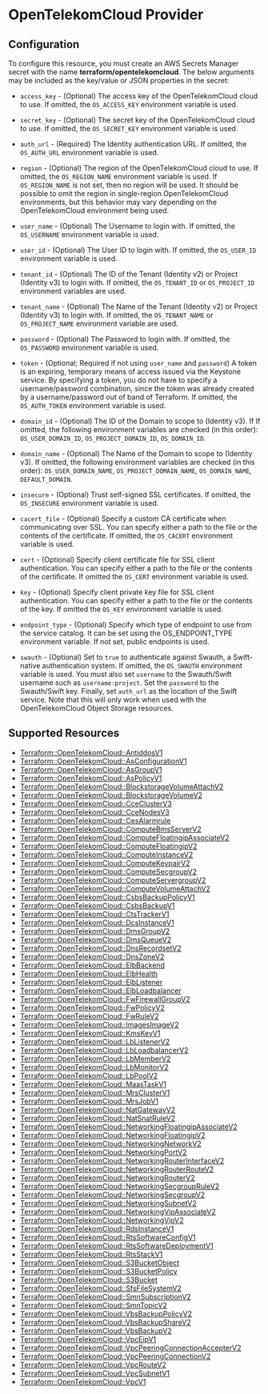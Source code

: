 # OpenTelekomCloud Provider

## Configuration

To configure this resource, you must create an AWS Secrets Manager secret with the name **terraform/opentelekomcloud**. The below arguments may be included as the key/value or JSON properties in the secret:

* `access_key` - (Optional) The access key of the OpenTelekomCloud cloud to use.
  If omitted, the `OS_ACCESS_KEY` environment variable is used.

* `secret_key` - (Optional) The secret key of the OpenTelekomCloud cloud to use.
  If omitted, the `OS_SECRET_KEY` environment variable is used.

* `auth_url` - (Required) The Identity authentication URL. If omitted, the
  `OS_AUTH_URL` environment variable is used.

* `region` - (Optional) The region of the OpenTelekomCloud cloud to use. If omitted,
  the `OS_REGION_NAME` environment variable is used. If `OS_REGION_NAME` is
  not set, then no region will be used. It should be possible to omit the
  region in single-region OpenTelekomCloud environments, but this behavior may vary
  depending on the OpenTelekomCloud environment being used.

* `user_name` - (Optional) The Username to login with. If omitted, the
  `OS_USERNAME` environment variable is used.

* `user_id` - (Optional) The User ID to login with. If omitted, the
  `OS_USER_ID` environment variable is used.

* `tenant_id` - (Optional) The ID of the Tenant (Identity v2) or Project
  (Identity v3) to login with. If omitted, the `OS_TENANT_ID` or
  `OS_PROJECT_ID` environment variables are used.

* `tenant_name` - (Optional) The Name of the Tenant (Identity v2) or Project
  (Identity v3) to login with. If omitted, the `OS_TENANT_NAME` or
  `OS_PROJECT_NAME` environment variable are used.

* `password` - (Optional) The Password to login with. If omitted, the
  `OS_PASSWORD` environment variable is used.

* `token` - (Optional; Required if not using `user_name` and `password`)
  A token is an expiring, temporary means of access issued via the Keystone
  service. By specifying a token, you do not have to specify a username/password
  combination, since the token was already created by a username/password out of
  band of Terraform. If omitted, the `OS_AUTH_TOKEN` environment variable is used.

* `domain_id` - (Optional) The ID of the Domain to scope to (Identity v3). If
  If omitted, the following environment variables are checked (in this order):
  `OS_USER_DOMAIN_ID`, `OS_PROJECT_DOMAIN_ID`, `OS_DOMAIN_ID`.

* `domain_name` - (Optional) The Name of the Domain to scope to (Identity v3).
  If omitted, the following environment variables are checked (in this order):
  `OS_USER_DOMAIN_NAME`, `OS_PROJECT_DOMAIN_NAME`, `OS_DOMAIN_NAME`,
  `DEFAULT_DOMAIN`.

* `insecure` - (Optional) Trust self-signed SSL certificates. If omitted, the
  `OS_INSECURE` environment variable is used.

* `cacert_file` - (Optional) Specify a custom CA certificate when communicating
  over SSL. You can specify either a path to the file or the contents of the
  certificate. If omitted, the `OS_CACERT` environment variable is used.

* `cert` - (Optional) Specify client certificate file for SSL client
  authentication. You can specify either a path to the file or the contents of
  the certificate. If omitted the `OS_CERT` environment variable is used.

* `key` - (Optional) Specify client private key file for SSL client
  authentication. You can specify either a path to the file or the contents of
  the key. If omitted the `OS_KEY` environment variable is used.

* `endpoint_type` - (Optional) Specify which type of endpoint to use from the
  service catalog. It can be set using the OS_ENDPOINT_TYPE environment
  variable. If not set, public endpoints is used.

* `swauth` - (Optional) Set to `true` to authenticate against Swauth, a
  Swift-native authentication system. If omitted, the `OS_SWAUTH` environment
  variable is used. You must also set `username` to the Swauth/Swift username
  such as `username:project`. Set the `password` to the Swauth/Swift key.
  Finally, set `auth_url` as the location of the Swift service. Note that this
  will only work when used with the OpenTelekomCloud Object Storage resources.


## Supported Resources

* [Terraform::OpenTelekomCloud::AntiddosV1](docs/providers/opentelekomcloud/AntiddosV1.md)
* [Terraform::OpenTelekomCloud::AsConfigurationV1](docs/providers/opentelekomcloud/AsConfigurationV1.md)
* [Terraform::OpenTelekomCloud::AsGroupV1](docs/providers/opentelekomcloud/AsGroupV1.md)
* [Terraform::OpenTelekomCloud::AsPolicyV1](docs/providers/opentelekomcloud/AsPolicyV1.md)
* [Terraform::OpenTelekomCloud::BlockstorageVolumeAttachV2](docs/providers/opentelekomcloud/BlockstorageVolumeAttachV2.md)
* [Terraform::OpenTelekomCloud::BlockstorageVolumeV2](docs/providers/opentelekomcloud/BlockstorageVolumeV2.md)
* [Terraform::OpenTelekomCloud::CceClusterV3](docs/providers/opentelekomcloud/CceClusterV3.md)
* [Terraform::OpenTelekomCloud::CceNodesV3](docs/providers/opentelekomcloud/CceNodesV3.md)
* [Terraform::OpenTelekomCloud::CesAlarmrule](docs/providers/opentelekomcloud/CesAlarmrule.md)
* [Terraform::OpenTelekomCloud::ComputeBmsServerV2](docs/providers/opentelekomcloud/ComputeBmsServerV2.md)
* [Terraform::OpenTelekomCloud::ComputeFloatingipAssociateV2](docs/providers/opentelekomcloud/ComputeFloatingipAssociateV2.md)
* [Terraform::OpenTelekomCloud::ComputeFloatingipV2](docs/providers/opentelekomcloud/ComputeFloatingipV2.md)
* [Terraform::OpenTelekomCloud::ComputeInstanceV2](docs/providers/opentelekomcloud/ComputeInstanceV2.md)
* [Terraform::OpenTelekomCloud::ComputeKeypairV2](docs/providers/opentelekomcloud/ComputeKeypairV2.md)
* [Terraform::OpenTelekomCloud::ComputeSecgroupV2](docs/providers/opentelekomcloud/ComputeSecgroupV2.md)
* [Terraform::OpenTelekomCloud::ComputeServergroupV2](docs/providers/opentelekomcloud/ComputeServergroupV2.md)
* [Terraform::OpenTelekomCloud::ComputeVolumeAttachV2](docs/providers/opentelekomcloud/ComputeVolumeAttachV2.md)
* [Terraform::OpenTelekomCloud::CsbsBackupPolicyV1](docs/providers/opentelekomcloud/CsbsBackupPolicyV1.md)
* [Terraform::OpenTelekomCloud::CsbsBackupV1](docs/providers/opentelekomcloud/CsbsBackupV1.md)
* [Terraform::OpenTelekomCloud::CtsTrackerV1](docs/providers/opentelekomcloud/CtsTrackerV1.md)
* [Terraform::OpenTelekomCloud::DcsInstanceV1](docs/providers/opentelekomcloud/DcsInstanceV1.md)
* [Terraform::OpenTelekomCloud::DmsGroupV2](docs/providers/opentelekomcloud/DmsGroupV2.md)
* [Terraform::OpenTelekomCloud::DmsQueueV2](docs/providers/opentelekomcloud/DmsQueueV2.md)
* [Terraform::OpenTelekomCloud::DnsRecordsetV2](docs/providers/opentelekomcloud/DnsRecordsetV2.md)
* [Terraform::OpenTelekomCloud::DnsZoneV2](docs/providers/opentelekomcloud/DnsZoneV2.md)
* [Terraform::OpenTelekomCloud::ElbBackend](docs/providers/opentelekomcloud/ElbBackend.md)
* [Terraform::OpenTelekomCloud::ElbHealth](docs/providers/opentelekomcloud/ElbHealth.md)
* [Terraform::OpenTelekomCloud::ElbListener](docs/providers/opentelekomcloud/ElbListener.md)
* [Terraform::OpenTelekomCloud::ElbLoadbalancer](docs/providers/opentelekomcloud/ElbLoadbalancer.md)
* [Terraform::OpenTelekomCloud::FwFirewallGroupV2](docs/providers/opentelekomcloud/FwFirewallGroupV2.md)
* [Terraform::OpenTelekomCloud::FwPolicyV2](docs/providers/opentelekomcloud/FwPolicyV2.md)
* [Terraform::OpenTelekomCloud::FwRuleV2](docs/providers/opentelekomcloud/FwRuleV2.md)
* [Terraform::OpenTelekomCloud::ImagesImageV2](docs/providers/opentelekomcloud/ImagesImageV2.md)
* [Terraform::OpenTelekomCloud::KmsKeyV1](docs/providers/opentelekomcloud/KmsKeyV1.md)
* [Terraform::OpenTelekomCloud::LbListenerV2](docs/providers/opentelekomcloud/LbListenerV2.md)
* [Terraform::OpenTelekomCloud::LbLoadbalancerV2](docs/providers/opentelekomcloud/LbLoadbalancerV2.md)
* [Terraform::OpenTelekomCloud::LbMemberV2](docs/providers/opentelekomcloud/LbMemberV2.md)
* [Terraform::OpenTelekomCloud::LbMonitorV2](docs/providers/opentelekomcloud/LbMonitorV2.md)
* [Terraform::OpenTelekomCloud::LbPoolV2](docs/providers/opentelekomcloud/LbPoolV2.md)
* [Terraform::OpenTelekomCloud::MaasTaskV1](docs/providers/opentelekomcloud/MaasTaskV1.md)
* [Terraform::OpenTelekomCloud::MrsClusterV1](docs/providers/opentelekomcloud/MrsClusterV1.md)
* [Terraform::OpenTelekomCloud::MrsJobV1](docs/providers/opentelekomcloud/MrsJobV1.md)
* [Terraform::OpenTelekomCloud::NatGatewayV2](docs/providers/opentelekomcloud/NatGatewayV2.md)
* [Terraform::OpenTelekomCloud::NatSnatRuleV2](docs/providers/opentelekomcloud/NatSnatRuleV2.md)
* [Terraform::OpenTelekomCloud::NetworkingFloatingipAssociateV2](docs/providers/opentelekomcloud/NetworkingFloatingipAssociateV2.md)
* [Terraform::OpenTelekomCloud::NetworkingFloatingipV2](docs/providers/opentelekomcloud/NetworkingFloatingipV2.md)
* [Terraform::OpenTelekomCloud::NetworkingNetworkV2](docs/providers/opentelekomcloud/NetworkingNetworkV2.md)
* [Terraform::OpenTelekomCloud::NetworkingPortV2](docs/providers/opentelekomcloud/NetworkingPortV2.md)
* [Terraform::OpenTelekomCloud::NetworkingRouterInterfaceV2](docs/providers/opentelekomcloud/NetworkingRouterInterfaceV2.md)
* [Terraform::OpenTelekomCloud::NetworkingRouterRouteV2](docs/providers/opentelekomcloud/NetworkingRouterRouteV2.md)
* [Terraform::OpenTelekomCloud::NetworkingRouterV2](docs/providers/opentelekomcloud/NetworkingRouterV2.md)
* [Terraform::OpenTelekomCloud::NetworkingSecgroupRuleV2](docs/providers/opentelekomcloud/NetworkingSecgroupRuleV2.md)
* [Terraform::OpenTelekomCloud::NetworkingSecgroupV2](docs/providers/opentelekomcloud/NetworkingSecgroupV2.md)
* [Terraform::OpenTelekomCloud::NetworkingSubnetV2](docs/providers/opentelekomcloud/NetworkingSubnetV2.md)
* [Terraform::OpenTelekomCloud::NetworkingVipAssociateV2](docs/providers/opentelekomcloud/NetworkingVipAssociateV2.md)
* [Terraform::OpenTelekomCloud::NetworkingVipV2](docs/providers/opentelekomcloud/NetworkingVipV2.md)
* [Terraform::OpenTelekomCloud::RdsInstanceV1](docs/providers/opentelekomcloud/RdsInstanceV1.md)
* [Terraform::OpenTelekomCloud::RtsSoftwareConfigV1](docs/providers/opentelekomcloud/RtsSoftwareConfigV1.md)
* [Terraform::OpenTelekomCloud::RtsSoftwareDeploymentV1](docs/providers/opentelekomcloud/RtsSoftwareDeploymentV1.md)
* [Terraform::OpenTelekomCloud::RtsStackV1](docs/providers/opentelekomcloud/RtsStackV1.md)
* [Terraform::OpenTelekomCloud::S3BucketObject](docs/providers/opentelekomcloud/S3BucketObject.md)
* [Terraform::OpenTelekomCloud::S3BucketPolicy](docs/providers/opentelekomcloud/S3BucketPolicy.md)
* [Terraform::OpenTelekomCloud::S3Bucket](docs/providers/opentelekomcloud/S3Bucket.md)
* [Terraform::OpenTelekomCloud::SfsFileSystemV2](docs/providers/opentelekomcloud/SfsFileSystemV2.md)
* [Terraform::OpenTelekomCloud::SmnSubscriptionV2](docs/providers/opentelekomcloud/SmnSubscriptionV2.md)
* [Terraform::OpenTelekomCloud::SmnTopicV2](docs/providers/opentelekomcloud/SmnTopicV2.md)
* [Terraform::OpenTelekomCloud::VbsBackupPolicyV2](docs/providers/opentelekomcloud/VbsBackupPolicyV2.md)
* [Terraform::OpenTelekomCloud::VbsBackupShareV2](docs/providers/opentelekomcloud/VbsBackupShareV2.md)
* [Terraform::OpenTelekomCloud::VbsBackupV2](docs/providers/opentelekomcloud/VbsBackupV2.md)
* [Terraform::OpenTelekomCloud::VpcEipV1](docs/providers/opentelekomcloud/VpcEipV1.md)
* [Terraform::OpenTelekomCloud::VpcPeeringConnectionAccepterV2](docs/providers/opentelekomcloud/VpcPeeringConnectionAccepterV2.md)
* [Terraform::OpenTelekomCloud::VpcPeeringConnectionV2](docs/providers/opentelekomcloud/VpcPeeringConnectionV2.md)
* [Terraform::OpenTelekomCloud::VpcRouteV2](docs/providers/opentelekomcloud/VpcRouteV2.md)
* [Terraform::OpenTelekomCloud::VpcSubnetV1](docs/providers/opentelekomcloud/VpcSubnetV1.md)
* [Terraform::OpenTelekomCloud::VpcV1](docs/providers/opentelekomcloud/VpcV1.md)